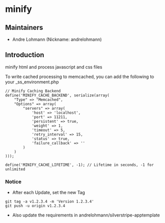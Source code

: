 # minify

## Maintainers

 * Andre Lohmann (Nickname: andrelohmann)
  <lohmann dot andre at googlemail dot com>

## Introduction

minify html and process javascript and css files

To write cached processing to memcached, you can add the following to your _ss_environment.php

```
// Minify Caching Backend
define('MINIFY_CACHE_BACKEND', serialize(array(
    "Type" => "Memcached",
    "Options" => array(
        "servers" => array(
            'host' => 'localhost', 
            'port' => 11211, 
            'persistent' => true, 
            'weight' => 1, 
            'timeout' => 5,
            'retry_interval' => 15, 
            'status' => true, 
            'failure_callback' => ''
        )
    )
)));

define('MINIFY_CACHE_LIFETIME', -1); // Lifetime in seconds, -1 for unlimited
```

### Notice
 * After each Update, set the new Tag
```
git tag -a v1.2.3.4 -m 'Version 1.2.3.4'
git push -u origin v1.2.3.4
```
 * Also update the requirements in andrelohmann/silverstripe-apptemplate
